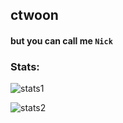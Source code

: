 ## ctwoon
#### but you can call me `Nick`

### Stats:
![stats1](https://github-readme-stats.vercel.app/api?username=ctwoon&show_icons=true&count_private=true&title_color=9fa8da&icon_color=9fa8da)

![stats2](https://komarev.com/ghpvc/?username=ctwoon&style=flat&color=9fa8da)
